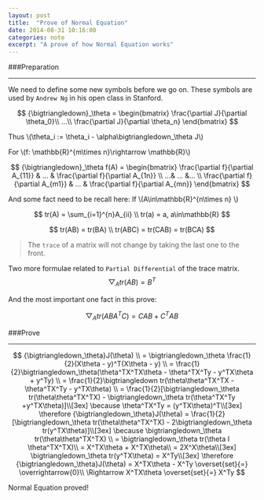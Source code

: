 ```yaml
---
layout: post
title:	"Prove of Normal Equation"
date: 2014-08-31 10:16:00
categories: note
excerpt: "A prove of how Normal Equation works"
---
```


###Preparation

--------------
We need to define some new symbols before we go on. These symbols are used by `Andrew Ng` in his open class in Stanford.

$$
{\bigtriangledown}_\theta = 
\begin{bmatrix}
\frac{\partial J}{\partial \theta_0}\\ 
...\\
\frac{\partial J}{\partial \theta_n}
\end{bmatrix}
$$

Thus \\(\theta_i := \theta_i - \alpha\bigtriangledown_\theta J\\)

For \\(f: \mathbb{R}^{m\times n}\rightarrow \mathbb{R}\\)

$$
{\bigtriangledown}_\theta f(A) = \begin{bmatrix}
\frac{\partial f}{\partial A_{11}} & ...  & \frac{\partial f}{\partial A_{1n}}  \\ 
 ...& ... &... \\ 
\frac{\partial f}{\partial A_{m1}} & ... & \frac{\partial f}{\partial A_{mn}}
\end{bmatrix}
$$

And some fact need to be recall here:
If \\(A\in\mathbb{R}^{n\times n} \\)

$$
tr(A) = \sum_{i=1}^{n}A_{ii} \\
tr(a) = a, a\in\mathbb{R}
$$

$$
tr(AB) = tr(BA) \\
tr(ABC) = tr(CAB) = tr(BCA)
$$

> The `trace` of a matrix will not change by taking the last one to the front.

Two more formulae related to `Partial Differential` of the trace matrix.
$$
{\bigtriangledown}_A tr(AB) = B^T
$$

And the most important one fact in this prove:

$$
{\bigtriangledown}_A tr(ABA^TC) = CAB + C^TAB
$$


###Prove

--------------
$$
{\bigtriangledown_\theta}J(\theta) \\
= \bigtriangledown_\theta \frac{1}{2}(X\theta - y)^T(X\theta - y) \\
= \frac{1}{2}\bigtriangledown_\theta(\theta^TX^TX\theta - \theta^TX^Ty - y^TX\theta + y^Ty) \\
= \frac{1}{2}\bigtriangledown tr(\theta\theta^TX^TX - \theta^TX^Ty - y^TX\theta) \\
= \frac{1}{2}[\bigtriangledown_\theta tr(\theta\theta^TX^TX) - \bigtriangledown_\theta tr(\theta^TX^Ty +y^TX\theta)]\\[3ex]
\because 
\theta^TX^Ty = (y^TX\theta)^T\\[3ex]
\therefore
{\bigtriangledown_\theta}J(\theta) = \frac{1}{2}[\bigtriangledown_\theta tr(\theta\theta^TX^TX) - 2\bigtriangledown_\theta tr(y^TX\theta)]\\[3ex]
\because
\bigtriangledown_\theta tr(\theta\theta^TX^TX) \\
= \bigtriangledown_\theta tr(\theta I \theta^TX^TX)\\
= X^TX\theta + X^TX\theta\\
= 2X^X\theta\\[3ex]
\bigtriangledown_\theta tr(y^TX\theta) = X^Ty\\[3ex]
\therefore
{\bigtriangledown_\theta}J(\theta)  = X^TX\theta - X^Ty \overset{set}{=} \overrightarrow{0}\\
\Rightarrow X^TX\theta \overset{set}{=} X^Ty
$$

Normal Equation proved!
